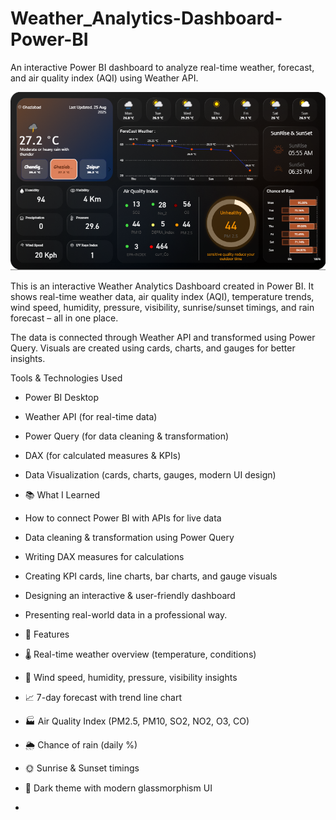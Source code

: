 # Weather_Analytics-Dashboard-Power-BI
An interactive Power BI dashboard to analyze real-time weather, forecast, and air quality index (AQI) using Weather API.

![image alt](https://github.com/AryanChaudhary23/Weather_Analytics-Dashboard-Power-BI/blob/461bafaa3a5bc67c2ba9bebfb1c4f154764504a5/weather_dashboard.png)

This is an interactive Weather Analytics Dashboard created in Power BI.
It shows real-time weather data, air quality index (AQI), temperature trends, wind speed, humidity, pressure, visibility, sunrise/sunset timings, and rain forecast – all in one place.

The data is connected through Weather API and transformed using Power Query.
Visuals are created using cards, charts, and gauges for better insights.

Tools & Technologies Used
- Power BI Desktop  
- Weather API (for real-time data)  
- Power Query (for data cleaning & transformation)  
- DAX (for calculated measures & KPIs)  
- Data Visualization (cards, charts, gauges, modern UI design)

- 📚 What I Learned
- How to connect Power BI with APIs for live data  
- Data cleaning & transformation using Power Query  
- Writing DAX measures for calculations  
- Creating KPI cards, line charts, bar charts, and gauge visuals  
- Designing an interactive & user-friendly dashboard  
- Presenting real-world data in a professional way.

- 🚀 Features
- 🌡️ Real-time weather overview (temperature, conditions)  
- 💨 Wind speed, humidity, pressure, visibility insights  
- 📈 7-day forecast with trend line chart  
- 🏭 Air Quality Index (PM2.5, PM10, SO2, NO2, O3, CO)  
- 🌦️ Chance of rain (daily %)  
- 🌞 Sunrise & Sunset timings  
- 🎨 Dark theme with modern glassmorphism UI

-   
